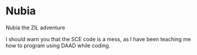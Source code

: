 # Nubia
Nubia the ZIL adventure

I should warn you that the SCE code is a mess, as I have been teaching me how to program using DAAD while coding.

